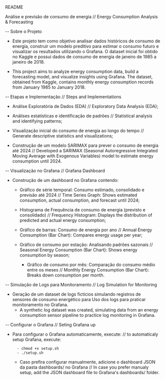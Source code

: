 README

Análise e previsão de consumo de energia // Energy Consumption Analysis & Forecasting

-- Sobre o Projeto

- Este projeto tem como objetivo analisar dados históricos de consumo de energia, construir um modelo preditivo para estimar o consumo futuro e visualizar os resultados utilizando o Grafana. O dataset inicial foi obtido no Kaggle e possui dados de consumo de energia de janeiro de 1985 a janeiro de 2018.

- This project aims to analyze energy consumption data, build a forecasting model, and visualize insights using Grafana. The dataset, obtained from Kaggle, contains monthly energy consumption records from January 1985 to January 2018.

-- Etapas e Implementação // Steps and Implementations

- Análise Exploratória de Dados (EDA) // Exploratory Data Analysis (EDA);

- Análises estatísticas e identificação de padrões // Statistical analysis and identifying patterns;

- Visualização inicial do consumo de energia ao longo do tempo // Generate descriptive statistics and visualizations;

- Construção de um modelo SARIMAX para prever o consumo de energia até 2024 // Developed a SARIMAX (Seasonal Autoregressive Integrated Moving Average with Exogenous Variables) model to estimate energy consumption until 2024.

	
-- Visualização no Grafana // Grafana Dashboard

- Construção de um dashboard no Grafana contendo:

	- Gráfico de série temporal: Consumo estimado, consolidado e previsão até 2024 // Time Series Graph: Shows estimated consumption, actual consumption, and forecast until 2024;

	- Histograma de Frequência de consumo de energia (previsto e consolidado) // Frequency Histogram: Displays the distribution of predicted and actual energy consumption;

	- Gráfico de barras: Consumo de energia por ano // Annual Energy Consumption (Bar Chart): Compares energy usage per year;
	
	- Gráfico de consumo por estação: Analisando padrões sazonais // Seasonal Energy Consumption (Bar Chart): Shows energy consumption by season;

		- Gráfico de consumo por mês: Comparação do consumo médio entre os meses // Monthly Energy Consumption (Bar Chart): Breaks down consumption per month.

-- Simulação de Logs para Monitoramento // Log Simulation for Monitoring

- Geração de um dataset de logs fictícios simulando registros de sensores de consumo energético para Uso dos logs para praticar monitoramento no Grafana.
	- A synthetic log dataset was created, simulating data from an energy consumption sensor pipeline to practice log monitoring in Grafana.


--  Configurar o Grafana // Seting Grafana up

- Para configurar o Grafana automaticamente, execute: // to automaticaly setup Grafana, execute:

		- chmod +x setup.sh
		- ./setup.sh

	- Caso prefira configurar manualmente, adicione o dashboard JSON da pasta dashboards/ no Grafana // In case you prefer manualy setup, add the JSON dashboard file to Grafana's dashboards/ folder.


